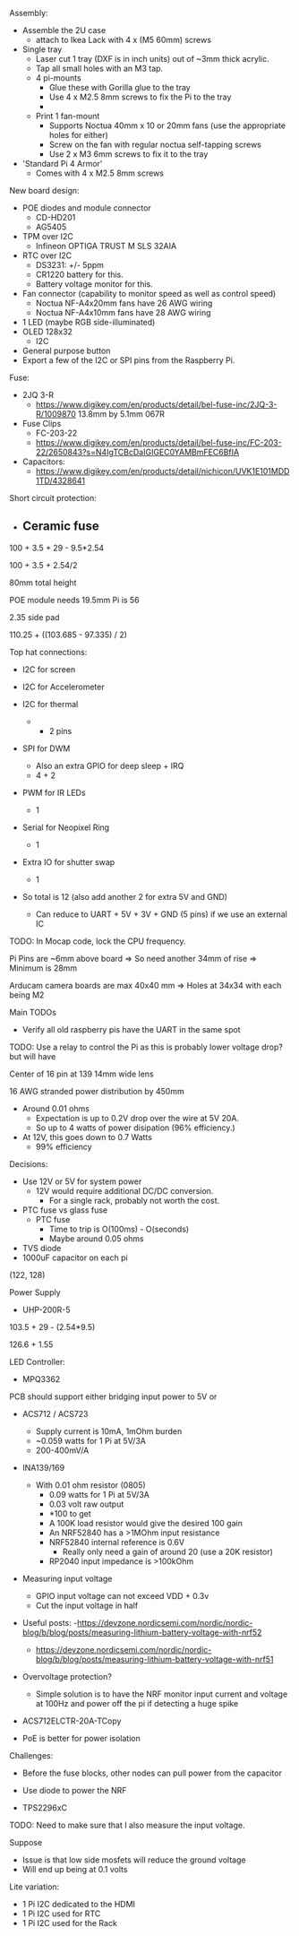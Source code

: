 
Assembly:
- Assemble the 2U case
  - attach to Ikea Lack with 4 x (M5 60mm) screws
- Single tray
  - Laser cut 1 tray (DXF is in inch units) out of ~3mm thick acrylic.
  - Tap all small holes with an M3 tap.
  - 4 pi-mounts
    - Glue these with Gorilla glue to the tray
    - Use 4 x M2.5 8mm screws to fix the Pi to the tray
    - 
  - Print 1 fan-mount
    - Supports Noctua 40mm x 10 or 20mm fans (use the appropriate holes for either)
    - Screw on the fan with regular noctua self-tapping screws
    - Use 2 x M3 6mm screws to fix it to the tray
- 'Standard Pi 4 Armor'
  - Comes with 4 x M2.5 8mm screws 

New board design:

- POE diodes and module connector
  - CD-HD201
  - AG5405
- TPM over I2C
  - Infineon OPTIGA TRUST M SLS 32AIA
- RTC over I2C
  - DS3231: +/- 5ppm
  - CR1220 battery for this.
  - Battery voltage monitor for this.
- Fan connector (capability to monitor speed as well as control speed)
  - Noctua NF-A4x20mm fans have 26 AWG wiring 
  - Noctua NF-A4x10mm fans have 28 AWG wiring
- 1 LED (maybe RGB side-illuminated)
- OLED 128x32
  - I2C
- General purpose button
- Export a few of the I2C or SPI pins from the Raspberry Pi.

Fuse:
- 2JQ 3-R
    - https://www.digikey.com/en/products/detail/bel-fuse-inc/2JQ-3-R/1009870
    13.8mm by 5.1mm
    067R
- Fuse Clips
    - FC-203-22
    - https://www.digikey.com/en/products/detail/bel-fuse-inc/FC-203-22/2650843?s=N4IgTCBcDaIGIGEC0YAMBmFEC6BfIA
- Capacitors:
    - https://www.digikey.com/en/products/detail/nichicon/UVK1E101MDD1TD/4328641

Short circuit protection:
- Ceramic fuse
    -

100 + 3.5 + 29 - 9.5*2.54

100 + 3.5 + 2.54/2

80mm total height

POE module needs 19.5mm
Pi is 56

2.35 side pad

110.25 + ((103.685 - 97.335) / 2)


Top hat connections:
- I2C for screen
- I2C for Accelerometer
- I2C for thermal
  - - 2 pins
- SPI for DWM
  - Also an extra GPIO for deep sleep + IRQ
  - 4 + 2
- PWM for IR LEDs
  - 1
- Serial for Neopixel Ring
  - 1
- Extra IO for shutter swap
  - 1

- So total is 12 (also add another 2 for extra 5V and GND)
  - Can reduce to UART + 5V + 3V + GND (5 pins) if we use an external IC

TODO: In Mocap code, lock the CPU frequency.

Pi Pins are ~6mm above board
=> So need another 34mm of rise
=> Minimum is 28mm

Arducam camera boards are max 40x40 mm
=> Holes at 34x34 with each being M2

Main TODOs
- Verify all old raspberry pis have the UART in the same spot

TODO: Use a relay to control the Pi as this is probably lower voltage drop? but will have 


Center of 16 pin at 139
14mm wide lens

16 AWG stranded power distribution by 450mm
- Around 0.01 ohms
    - Expectation is up to 0.2V drop over the wire at 5V 20A.
    - So up to 4 watts of power disipation (96% efficiency.)
- At 12V, this goes down to 0.7 Watts
    - 99% efficiency

Decisions:
- Use 12V or 5V for system power
    - 12V would require additional DC/DC conversion.
        - For a single rack, probably not worth the cost.
- PTC fuse vs glass fuse
    - PTC fuse
        - Time to trip is O(100ms) - O(seconds)
        - Maybe around 0.05 ohms
- TVS diode
- 1000uF capacitor on each pi

(122, 128)

Power Supply
- UHP-200R-5

103.5 + 29 - (2.54*9.5)

126.6 + 1.55

LED Controller:
- MPQ3362

PCB should support either bridging input power to 5V or 


- ACS712 / ACS723
    - Supply current is 10mA, 1mOhm burden
    - ~0.059 watts for 1 Pi at 5V/3A
    - 200-400mV/A
- INA139/169
    - With 0.01 ohm resistor (0805)
        - 0.09 watts for 1 Pi at 5V/3A
        - 0.03 volt raw output
        - *100 to get 
        - A 100K load resistor would give the desired 100 gain 
        - An NRF52840 has a >1MOhm input resistance
        - NRF52840 internal reference is 0.6V
            - Really only need a gain of around 20 (use a 20K resistor)
        - RP2040 input impedance is >100kOhm

- Measuring input voltage
    - GPIO input voltage can not exceed VDD + 0.3v
    - Cut the input voltage in half

- Useful posts:
     -https://devzone.nordicsemi.com/nordic/nordic-blog/b/blog/posts/measuring-lithium-battery-voltage-with-nrf52
    - https://devzone.nordicsemi.com/nordic/nordic-blog/b/blog/posts/measuring-lithium-battery-voltage-with-nrf51

- Overvoltage protection?
    - Simple solution is to have the NRF monitor input current and voltage at 100Hz and power off the pi if detecting a huge spike

- ACS712ELCTR-20A-TCopy

- PoE is better for power isolation


Challenges:
- Before the fuse blocks, other nodes can pull power from the capacitor
- Use diode to power the NRF


- TPS2296xC

TODO: Need to make sure that I also measure the input voltage.


Suppose 
- Issue is that low side mosfets will reduce the ground voltage
- Will end up being at 0.1 volts


Lite variation:
- 1 Pi I2C dedicated to the HDMI
- 1 Pi I2C used for RTC
- 1 Pi I2C used for the Rack

